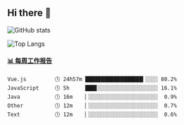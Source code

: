 ## Hi there 👋

![GitHub stats](https://github-readme-stats.orilight.top/api?username=orilights)

![Top Langs](https://github-readme-stats.orilight.top/api/top-langs/?username=orilights&layout=compact)

<!-- waka-box start -->
#### <a href="https://gist.github.com/92c8d5b388768c10efcba86e82b7c4fb" target="_blank">📊 每周工作报告</a>
```text
Vue.js         🕓 24h57m ██████████████████▍░░░░ 80.2%
JavaScript     🕓 5h     ███▋░░░░░░░░░░░░░░░░░░░ 16.1%
Java           🕓 16m    ▏░░░░░░░░░░░░░░░░░░░░░░  0.9%
Other          🕓 12m    ▏░░░░░░░░░░░░░░░░░░░░░░  0.7%
Text           🕓 12m    ▏░░░░░░░░░░░░░░░░░░░░░░  0.6%
```
<!-- Powered by https://github.com/journey-ad/waka-box-go . -->
<!-- waka-box end -->
